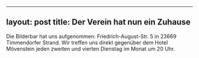 
---
layout: post
title: Der Verein hat nun ein Zuhause
---
Die Bilderbar hat uns aufgenommen:
Friedrich-August-Str. 5 in 23669 Timmendorfer Strand.
Wir treffen uns direkt gegenüber dem Hotel
Mövenstein jeden zweiten und vierten Dienstag
im Monat um 20 Uhr.
